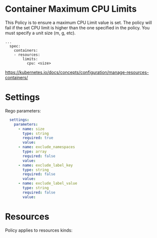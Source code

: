 # Container Maximum CPU Limits

This Policy is to ensure a maximum CPU Limit value is set. The policy will fail if the set CPU limit is higher than the one specified in the policy. You must specify a unit size (m, g, etc).


```
...
  spec:
    containers:
    - resources:
        limits:
          cpu: <size>
```
https://kubernetes.io/docs/concepts/configuration/manage-resources-containers/


# Settings

Rego parameters:
```yaml
  settings:
    parameters:
      - name: size
        type: string
        required: true
        value:
      - name: exclude_namespaces
        type: array
        required: false
        value:
      - name: exclude_label_key
        type: string
        required: false
        value:
      - name: exclude_label_value
        type: string
        required: false
        value:
```

# Resources
Policy applies to resources kinds:

